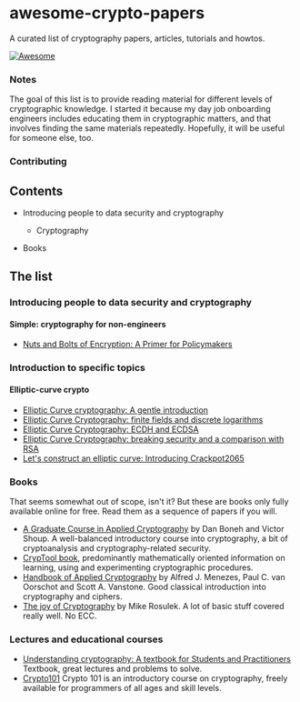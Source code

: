 # awesome-crypto-papers
A curated list of cryptography papers, articles, tutorials and howtos.

[![Awesome](https://cdn.rawgit.com/sindresorhus/awesome/d7305f38d29fed78fa85652e3a63e154dd8e8829/media/badge.svg)](https://github.com/sindresorhus/awesome)

### Notes 

The goal of this list is to provide reading material for different levels of cryptographic knowledge. I started it because my day job onboarding engineers includes educating them in cryptographic matters, and that involves finding the same materials repeatedly. Hopefully, it will be useful for someone else, too.

### Contributing


## Contents

* Introducing people to data security and cryptography
  * Cryptography
  
* Books

## The list

### Introducing people to data security and cryptography

#### Simple: cryptography for non-engineers

* [Nuts and Bolts of Encryption: A Primer for Policymakers](https://www.cs.princeton.edu/~felten/encryption_primer.pdf)

### Introduction to specific topics

#### Elliptic-curve crypto

* [Elliptic Curve cryptography: A gentle introduction](http://andrea.corbellini.name/2015/05/17/elliptic-curve-cryptography-a-gentle-introduction/)
* [Elliptic Curve Cryptography: finite fields and discrete logarithms](http://andrea.corbellini.name/2015/05/23/elliptic-curve-cryptography-finite-fields-and-discrete-logarithms/)
* [Elliptic Curve Cryptography: ECDH and ECDSA](http://andrea.corbellini.name/2015/05/30/elliptic-curve-cryptography-ecdh-and-ecdsa/)
* [Elliptic Curve Cryptography: breaking security and a comparison with RSA](http://andrea.corbellini.name/2015/06/08/elliptic-curve-cryptography-breaking-security-and-a-comparison-with-rsa/)
* [Let's construct an elliptic curve: Introducing Crackpot2065](http://blog.bjrn.se/2015/07/lets-construct-elliptic-curve.html)

### Books

That seems somewhat out of scope, isn't it? But these are books only fully available online for free. Read them as a sequence of papers if you will.

* [A Graduate Course in Applied Cryptography](https://crypto.stanford.edu/~dabo/cryptobook/) by Dan Boneh and Victor Shoup. A well-balanced introductory course into cryptography, a bit of cryptoanalysis and cryptography-related security.
* [CrypTool book](https://www.cryptool.org/en/ctp-documentation/ctbook), predominantly mathematically oriented information on learning, using and experimenting cryptographic procedures.
* [Handbook of Applied Cryptography](http://cacr.uwaterloo.ca/hac/) by Alfred J. Menezes, Paul C. van Oorschot and Scott A. Vanstone. Good classical introduction into cryptography and ciphers.
* [The joy of Cryptography](http://web.engr.oregonstate.edu/~rosulekm/crypto/) by Mike Rosulek. A lot of basic stuff covered really well. No ECC.

### Lectures and educational courses

* [Understanding cryptography: A textbook for Students and Practitioners](http://www.crypto-textbook.com/) Textbook, great lectures and problems to solve.
* [Crypto101](https://www.crypto101.io/) Crypto 101 is an introductory course on cryptography, freely available for programmers of all ages and skill levels.

